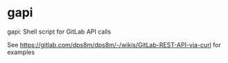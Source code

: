 <!-- SPDX-License-Identifier: MIT-0 -->
<!-- Copyright (c) 2022 Jeffrey H. Johnson <trnsz@pobox.com> -->
# gapi
gapi: Shell script for GitLab API calls

See https://gitlab.com/dps8m/dps8m/-/wikis/GitLab-REST-API-via-curl for examples
